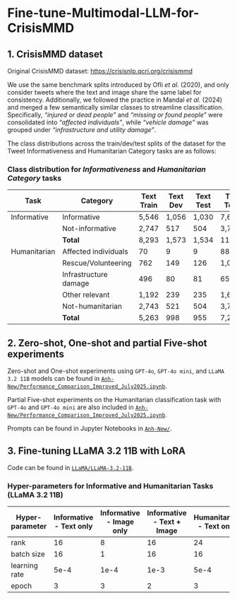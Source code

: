 # Fine-tune-Multimodal-LLM-for-CrisisMMD

## 1. CrisisMMD dataset
Original CrisisMMD dataset: https://crisisnlp.qcri.org/crisismmd 

We use the same benchmark splits introduced by Ofli *et al.* (2020), and only consider tweets where the text and image share the same label for consistency. Additionally, we followed the practice in Mandal *et al.* (2024) and merged a few semantically similar classes to streamline classification. Specifically, *“injured or dead people”* and *“missing or found people”* were consolidated into *“affected individuals”*, while *“vehicle damage”* was grouped under *“infrastructure and utility damage”*.

The class distributions across the train/dev/test splits of the dataset for the Tweet Informativeness and Humanitarian Category tasks are as follows:
### Class distribution for *Informativeness* and *Humanitarian Category* tasks

| Task           | Category              | Text Train | Text Dev | Text Test | Text Total | Image Train | Image Dev | Image Test | Image Total |
|----------------|------------------------|------------|----------|-----------|------------|-------------|-----------|------------|-------------|
| Informative    | Informative            | 5,546      | 1,056    | 1,030     | 7,632      | 6,345       | 1,056     | 1,030      | 8,431       |
|                | Not-informative        | 2,747      | 517      | 504       | 3,768      | 3,256       | 517       | 504        | 4,277       |
|                | **Total**              | 8,293      | 1,573    | 1,534     | 11,400     | 9,601       | 1,573     | 1,534      | 12,708      |
| Humanitarian   | Affected individuals   | 70         | 9        | 9         | 88         | 71          | 9         | 9          | 89          |
|                | Rescue/Volunteering    | 762        | 149      | 126       | 1,037      | 912         | 149       | 126        | 1,187       |
|                | Infrastructure damage  | 496        | 80       | 81        | 657        | 612         | 80        | 81         | 773         |
|                | Other relevant         | 1,192      | 239      | 235       | 1,666      | 1,279       | 239       | 235        | 1,753       |
|                | Not-humanitarian       | 2,743      | 521      | 504       | 3,768      | 3,252       | 521       | 504        | 4,277       |
|                | **Total**              | 5,263      | 998      | 955       | 7,216      | 6,126       | 998       | 955        | 8,079       |


## 2. Zero-shot, One-shot and partial Five-shot experiments 


Zero-shot and One-shot experiments using `GPT-4o`, `GPT-4o mini`, and `LLaMA 3.2 11B` models can be found in [`Anh-New/Performance_Comparison_Improved_July2025.ipynb`](Anh-New/Performance_Comparison_Improved_July2025.ipynb).

Partial Five-shot experiments on the Humanitarian classification task with `GPT-4o` and `GPT-4o mini` are also included in [`Anh-New/Performance_Comparison_Improved_July2025.ipynb`](Anh-New/Performance_Comparison_Improved_July2025.ipynb).

Prompts can be found in Jupyter Notebooks in [`Anh-New/`](Anh-New).


## 3. Fine-tuning LLaMA 3.2 11B with LoRA
Code can be found in [`LLaMA/LLaMA-3.2-11B`](LLaMA/LLaMA-3.2-11B).
### Hyper-parameters for Informative and Humanitarian Tasks (LLaMA 3.2 11B)

| Hyper-parameter | Informative - Text only | Informative - Image only | Informative - Text + Image | Humanitarian - Text only | Humanitarian - Image only | Humanitarian - Text + Image |
|-----------------|-------------------------|---------------------------|-----------------------------|---------------------------|-----------------------------|-------------------------------|
| rank            | 16                      | 8                         | 16                          | 24                        | 8                           | 24                            |
| batch size      | 16                      | 1                         | 16                          | 16                        | 1                           | 16                            |
| learning rate   | 5e-4                    | 1e-4                      | 1e-3                        | 5e-4                      | 1e-4                        | 1e-3                          |
| epoch           | 3                       | 3                         | 2                           | 3                         | 3                           | 3                             |
